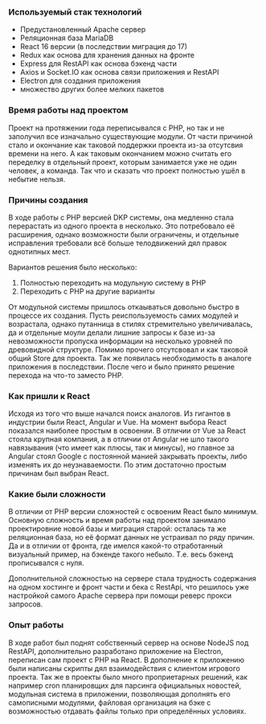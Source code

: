 ### Используемый стак технологий
* Предустановленный Apache сервер
* Реляционная база MariaDB
* React 16 версии (в последствии миграция до 17)
* Redux как основа для хранения данных на фронте
* Express для RestAPI как основа бэкенд части
* Axios и Socket.IO как основа связи приложения и RestAPI
* Electron для создания приложения
* множество других более мелких пакетов

### Время работы над проектом
Проект на протяжении года переписывался с PHP, но так и не заполучил все изначально существующие модули. От части причиной стало и окончание как таковой поддержки проекта из-за отсутсвия времени на него. А как таковым окончанием можно считать его переделку в отдельный проект, которым занимается уже не один человек, а команда. Так что и сказать что проект полностью ушёл в небытие нельзя.

### Причины создания
В ходе работы с PHP версией DKP системы, она медленно стала перерастать из одного проекта в несколько. Это потребовало её расширения, однако возможности были ограничены, и отдельные исправления требовали всё больше телодвижений дял правок однотипных мест.

Вариантов решения было несколько:
1. Полностью переходить на модульную систему в PHP
2. Переходить с PHP на другие варианты

От модульной системы пришлось откаываться довольно быстро в процессе их создания. Пусть реиспользуемость самих модулей и возрастала, однако путанница в стилях стремительно увеличивалась, да и отдельные моули делали лишние запросы к базе из-за невозможности пропуска информации на несколько уровней по древовидной структуре.
Помимо прочего отсутсвовал и как таковой общий Store для проекта. Так же появилась необходимость в аналоге приложения в последствии. После чего и было принято решение перехода на что-то заместо PHP.

### Как пришли к React
Исходя из того что выше начался поиск аналогов. Из гигантов в индустрии были React, Angular и Vue. На момент выбора React показался наиболее простым в освоении. В отличии от Vue за React стояла крупная компания, а в отличии от Angular не шло такого навязывания (что имеет как плюсы, так и минусы), но главное за Angular стоял Google с постоянной манией закрывать проекты, либо изменять их до неузнаваемости. По этим достаточно простым причинам был выбран React.

### Какие были сложности
В отличии от PHP версии сложностей с освоеним React было минимум. Основную сложность и время работы над проектом занимало проектировние новой базы и миграция старой: осталась та же реляционная база, но её формат данных не устраивал по ряду причин. Да и в отличии от фронта, где имелся какой-то отработанный визуальный пример, на бэкенде такого небыло. Т.е. весь бэкенд прописывался с нуля.

Дополнительной сложностью на сервере стала трудность содержания на одном хостинге и фронт части и бека с RestApi, что решилось уже настройкой самого Apache сервера при помощи реверс прокси запросов. 

### Опыт работы
В ходе работ был поднят собственный сервер на основе NodeJS под RestAPI, дополнительно разработано приложение на Electron, переписан сам проект с PHP на React. В дополнение к приложению были написаны скрипты дял взаимодействия с клиентом игрового проекта. Так же в проекты было много проприетарных решений, как например cron планировщих для парсинга официальных новостей, модульная система в приложении, позволяющая дополнять его самописными модулями, файловая организация на бэке с возможностью отдавать файлы только при определённых условиях.